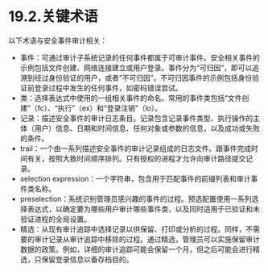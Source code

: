 # 19.2.关键术语

以下术语与安全事件审计相关：

* 事件：可通过审计子系统记录的任何事件都属于可审计事件。安全相关事件的示例包括文件创建、网络连接建立或用户登录。事件分为“可归因”，即可以追溯到经过身份验证的用户，或者“不可归因”。不可归因事件的示例包括身份验证前登录过程中发生的任何事件，如密码错误尝试。
* 类：选择表达式中使用的一组相关事件的命名。常用的事件类包括“文件创建”（fc）、“执行”（ex）和“登录注销”（lo）。
* 记录：描述安全事件的审计日志条目。记录包含记录事件类型、执行操作的主体（用户）信息、日期和时间信息、任何对象或参数的信息，以及成功或失败的条件。
* trail：一个由一系列描述安全事件的审计记录组成的日志文件。跟事件完成时间有关，按照大致时间顺序排列。只有授权的进程才允许向审计路径提交记录。
* selection expression：一个字符串，包含用于匹配事件的前缀列表和审计事件类名称。
* preselection：系统识别管理员感兴趣的事件的过程。预选配置使用一系列选择表达式，以确定要为哪些用户审计哪些事件类，以及同时适用于已验证和未验证进程的全局设置。
* 精选：从现有审计追踪中选择记录以供保留、打印或分析的过程。同样，不需要的审计记录从审计追踪中移除的过程。通过精选，管理员可以实施保留审计数据的政策。例如，详细的审计追踪可能会保留一个月，但之后可能会进行精选，只保留登录信息以备存档目的。
